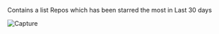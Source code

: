 Contains a list Repos which has been starred the most in Last 30 days

![Capture](https://user-images.githubusercontent.com/43982569/119672536-4f31df00-be58-11eb-8a20-b36c59c88c6b.JPG)
